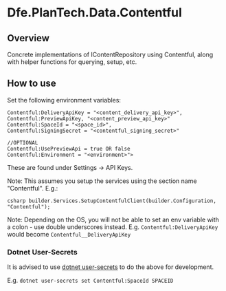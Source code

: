 # Dfe.PlanTech.Data.Contentful

## Overview

Concrete implementations of IContentRepository using Contentful, along with helper functions for querying, setup, etc.

## How to use

Set the following environment variables:

```plaintext
Contentful:DeliveryApiKey = "<content_delivery_api_key>",
Contentful:PreviewApiKey, "<content_preview_api_key>"
Contentful:SpaceId = "<space_id>",
Contentful:SigningSecret = "<contentful_signing_secret>"

//OPTIONAL
Contentful:UsePreviewApi = true OR false
Contentful:Environment = "<environment>">
```

These are found under Settings -> API Keys.

Note: This assumes you setup the services using the section name "Contentful". E.g.:

`csharp
builder.Services.SetupContentfulClient(builder.Configuration, "Contentful");
`

Note: Depending on the OS, you will not be able to set an env variable with a colon - use double underscores instead. E.g. ```Contentful:DeliveryApiKey``` would become ```Contentful__DeliveryApiKey```

### Dotnet User-Secrets

It is advised to use [dotnet user-secrets](https://learn.microsoft.com/en-us/aspnet/core/security/app-secrets?view=aspnetcore-7.0&tabs=windows) to do the above for development.

E.g. `dotnet user-secrets set Contentful:SpaceId SPACEID`
